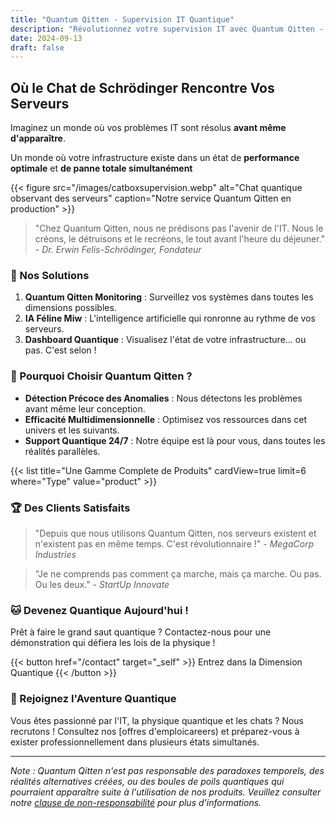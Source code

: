 ```yaml
---
title: "Quantum Qitten - Supervision IT Quantique"
description: "Révolutionnez votre supervision IT avec Quantum Qitten - La solution qui observe vos systèmes dans toutes les réalités parallèles"
date: 2024-09-13
draft: false
---
```


## Où le Chat de Schrödinger Rencontre Vos Serveurs

Imaginez un monde où vos problèmes IT sont résolus **avant même d'apparaître**. 

Un monde où votre infrastructure existe dans un état de **performance optimale** et **de panne totale simultanément**

{{< figure src="/images/catboxsupervision.webp" alt="Chat quantique observant des serveurs" caption="Notre service Quantum Qitten en production" >}}

> "Chez Quantum Qitten, nous ne prédisons pas l'avenir de l'IT. Nous le créons, le détruisons et le recréons, le tout avant l'heure du déjeuner." -
*Dr. Erwin Felis-Schrödinger, Fondateur*

### 🚀 Nos Solutions

1. **Quantum Qitten Monitoring** : Surveillez vos systèmes dans toutes les dimensions possibles.
2. **IA Féline Miw** : L'intelligence artificielle qui ronronne au rythme de vos serveurs.
3. **Dashboard Quantique** : Visualisez l'état de votre infrastructure... ou pas. C'est selon !

### 🌟 Pourquoi Choisir Quantum Qitten ?

- **Détection Précoce des Anomalies** : Nous détectons les problèmes avant même leur conception.
- **Efficacité Multidimensionnelle** : Optimisez vos ressources dans cet univers et les suivants.
- **Support Quantique 24/7** : Notre équipe est là pour vous, dans toutes les réalités parallèles.

{{< list title="Une Gamme Complete de Produits" cardView=true limit=6 where="Type" value="product" >}}



### 🏆 Des Clients Satisfaits

> "Depuis que nous utilisons Quantum Qitten, nos serveurs existent et n'existent pas en même temps. C'est révolutionnaire !" - *MegaCorp Industries*

> "Je ne comprends pas comment ça marche, mais ça marche. Ou pas. Ou les deux." - *StartUp Innovate*

### 🐱 Devenez Quantique Aujourd'hui !

Prêt à faire le grand saut quantique ? Contactez-nous pour une démonstration qui défiera les lois de la physique !

{{< button href="/contact" target="_self" >}}
Entrez dans la Dimension Quantique
{{< /button >}}


### 🌈 Rejoignez l'Aventure Quantique

Vous êtes passionné par l'IT, la physique quantique et les chats ? Nous recrutons ! Consultez nos [offres d'emploicareers) et préparez-vous à exister professionnellement dans plusieurs états simultanés.

---

*Note : Quantum Qitten n'est pas responsable des paradoxes temporels, des réalités alternatives créées, ou des boules de poils quantiques qui pourraient apparaître suite à l'utilisation de nos produits. Veuillez consulter notre [clause de non-responsabilité](disclaimer) pour plus d'informations.*